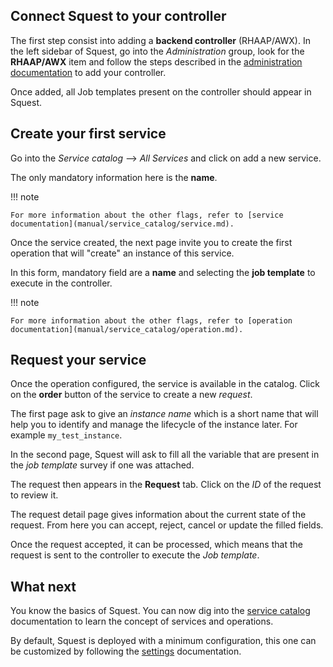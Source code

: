 
## Connect Squest to your controller

The first step consist into adding a **backend controller** (RHAAP/AWX).
In the left sidebar of Squest, go into the _Administration_ group, look for the **RHAAP/AWX** item and follow the steps described in the 
[administration documentation](manual/administration/rhaap.md) to add your controller.

Once added, all Job templates present on the controller should appear in Squest.

## Create your first service

Go into the _Service catalog_ --> _All Services_ and click on add a new service.

The only mandatory information here is the **name**. 

!!! note

    For more information about the other flags, refer to [service documentation](manual/service_catalog/service.md).

Once the service created, the next page invite you to create the first operation that will "create" an instance of this service.

In this form, mandatory field are a **name** and selecting the **job template** to execute in the controller.

!!! note
    
    For more information about the other flags, refer to [operation documentation](manual/service_catalog/operation.md).

## Request your service

Once the operation configured, the service is available in the catalog.
Click on the **order** button of the service to create a new _request_. 

The first page ask to give an _instance name_ which is a short name that will help you to identify and manage the lifecycle of the instance later. For example `my_test_instance`.

In the second page, Squest will ask to fill all the variable that are present in the _job template_ survey if one was attached.

The request then appears in the **Request** tab. Click on the _ID_ of the request to review it.

The request detail page gives information about the current state of the request. From here you can accept, reject, cancel or update the filled fields.

Once the request accepted, it can be processed, which means that the request is sent to the controller to execute the _Job template_.

## What next

You know the basics of Squest. You can now dig into the [service catalog](manual/service_catalog/concept.md) documentation to learn the concept of services and operations.

By default, Squest is deployed with a minimum configuration, this one can be customized by following the [settings](configuration/squest_settings.md) documentation.
